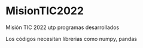 # MisionTIC2022
Misión TIC 2022 utp programas desarrollados

Los códigos necesitan librerias como numpy, pandas
